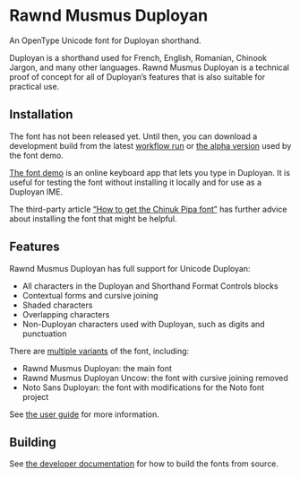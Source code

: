 <!--
Copyright 2024 David Corbett

Licensed under the Apache License, Version 2.0 (the "License");
you may not use this file except in compliance with the License.
You may obtain a copy of the License at

    http://www.apache.org/licenses/LICENSE-2.0

Unless required by applicable law or agreed to in writing, software
distributed under the License is distributed on an "AS IS" BASIS,
WITHOUT WARRANTIES OR CONDITIONS OF ANY KIND, either express or implied.
See the License for the specific language governing permissions and
limitations under the License.
-->

# Rawnd Musmus Duployan

An OpenType Unicode font for Duployan shorthand.

Duployan is a shorthand used for French, English, Romanian, Chinook Jargon, and
many other languages. Rawnd Musmus Duployan is a technical proof of concept for
all of Duployan’s features that is also suitable for practical use.

## Installation

The font has not been released yet. Until then, you can download a development
build from the latest [workflow run](
https://github.com/dscorbett/duployan-font/actions) or [the alpha version](
https://github.com/dscorbett/duployan-test/tree/gh-pages/assets/fonts) used by
the font demo.

[The font demo](https://dscorbett.github.io/duployan-test/) is an online
keyboard app that lets you type in Duployan. It is useful for testing the font
without installing it locally and for use as a Duployan IME.

The third-party article [“How to get the Chinuk Pipa font”](
https://kaltashwawa.ca/2021/12/26/how-to-get-the-chinuk-pipa-font/) has further
advice about installing the font that might be helpful.

## Features

Rawnd Musmus Duployan has full support for Unicode Duployan:

* All characters in the Duployan and Shorthand Format Controls blocks
* Contextual forms and cursive joining
* Shaded characters
* Overlapping characters
* Non-Duployan characters used with Duployan, such as digits and punctuation

There are [multiple variants](docs/variants.md) of the font, including:

* Rawnd Musmus Duployan: the main font
* Rawnd Musmus Duployan Uncow: the font with cursive joining removed
* Noto Sans Duployan: the font with modifications for the Noto font project

See [the user guide](docs/user-documentation.md) for more information.

## Building

See [the developer documentation](docs/developer-documentation.md) for how to
build the fonts from source.
